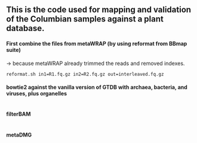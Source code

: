 ## This is the code used for mapping and validation of the Columbian samples against a plant database.
#### First combine the files from metaWRAP (by using reformat from BBmap suite) 
-> because metaWRAP already trimmed the reads and removed indexes.
```
reformat.sh in1=R1.fq.gz in2=R2.fq.gz out=interleaved.fq.gz
```

#### bowtie2 against the vanilla version of GTDB with archaea, bacteria, and viruses, plus organelles
```

```

#### filterBAM
```

```

#### metaDMG
```

```
